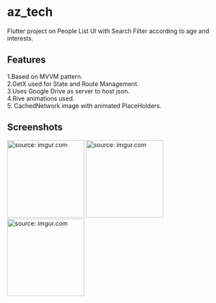 # az_tech

Flutter project on People List UI with Search Filter according to age and interests.

## Features

1.Based on MVVM pattern.<Br>
2.GetX used for State and Route Management.<Br>
3.Uses Google Drive as server to host json.<Br>
4.Rive animations used.<Br>
5. CachedNetwork image with animated PlaceHolders.<Br>

## Screenshots
<a href="https://imgur.com/o6TBMSq"><img src="https://i.imgur.com/o6TBMSq.png" title="source: imgur.com" width = "180" /></a>
<a href="https://imgur.com/NZ5ri8s"><img src="https://i.imgur.com/NZ5ri8s.png" title="source: imgur.com" width = "180" /></a>
<a href="https://imgur.com/1IU6LvT"><img src="https://i.imgur.com/1IU6LvT.png" title="source: imgur.com" width = "180" /></a>
